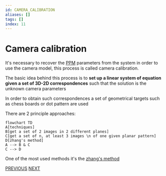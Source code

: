 ```yaml
---
id: CAMERA_CALIBRATION
aliases: []
tags: []
index: 11
---
```


# Camera calibration

It's necessary to recover the [PPM](computer_vision/perspective_projection_matrix.md) parameters from the system in order to use the camera model, this process is called camera calibration.

The basic idea behind this process is to **set up a linear system of equation given a set of 3D-2D correspondences** such that the solution is the unknown camera parameters

In order to obtain such correspondences a set of geometrical targets such as chess boards or dot pattern are used

There are 2 principle approaches:

```mermaid
flowchart TD
A[techniques]
B[get a set of 2 images in 2 different planes]
C[get a set of n, at least 3 images \n of one given planar pattern]
D[zhang's method]
A --> B & C
C --> D
```

One of the most used methods it's the [zhang's method](computer_vision/zhang_method.md)

[PREVIOUS](pages/image_formation_acquisition/homography.md) [NEXT](computer_vision/image_formation_acquisition/zhang_method.md)
